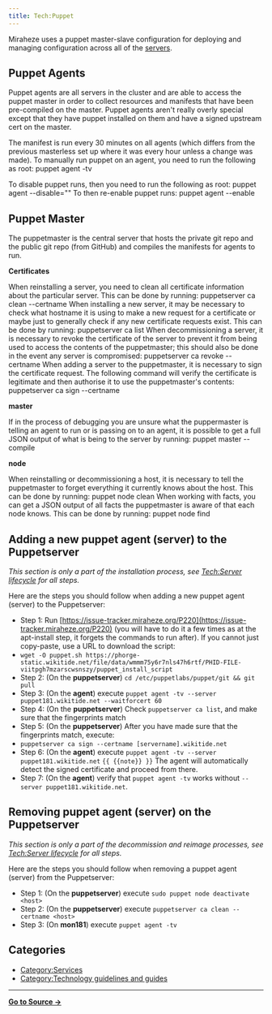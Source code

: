 ```yaml
---
title: Tech:Puppet
---
```


Miraheze uses a puppet master-slave configuration for deploying and managing configuration across all of the [servers](https://meta.miraheze.org/wiki/:category:servers).

## Puppet Agents 

Puppet agents are all servers in the cluster and are able to access the puppet master in order to collect resources and manifests that have been pre-compiled on the master. Puppet agents aren't really overly special except that they have puppet installed on them and have a signed upstream cert on the master.

The manifest is run every 30 minutes on all agents (which differs from the previous masterless set up where it was every hour unless a change was made). To manually run puppet on an agent, you need to run the following as root:
puppet agent -tv

To disable puppet runs, then you need to run the following as root:
puppet agent --disable="<reason>"
To then re-enable puppet runs:
puppet agent --enable

## Puppet Master 

The puppetmaster is the central server that hosts the private git repo and the public git repo (from GitHub) and compiles the manifests for agents to run.

**Certificates**

When reinstalling a server, you need to clean all certificate information about the particular server. This can be done by running:
puppetserver ca clean --certname <node>
When installing a new server, it may be necessary to check what hostname it is using to make a new request for a certificate or maybe just to generally check if any new certificate requests exist. This can be done by running:
puppetserver ca list
When decommissioning a server, it is necessary to revoke the certificate of the server to prevent it from being used to access the contents of the puppetmaster; this should also be done in the event any server is compromised:
puppetserver ca revoke --certname <node>
When adding a server to the puppetmaster, it is necessary to sign the certificate request. The following command will verify the certificate is legitimate and then authorise it to use the puppetmaster's contents:
puppetserver ca sign --certname <node>

**master**

If in the process of debugging you are unsure what the puppermaster is telling an agent to run or is passing on to an agent, it is possible to get a full JSON output of what is being to the server by running:
puppet master --compile <node>

**node**

When reinstalling or decommissioning a host, it is necessary to tell the puppetmaster to forget everything it currently knows about the host. This can be done by running:
puppet node clean <node>
When working with facts, you can get a JSON output of all facts the puppetmaster is aware of that each node knows. This can be done by running:
puppet node find <node>

## Adding a new puppet agent (server) to the Puppetserver 

*This section is only a part of the installation process, see [Tech:Server lifecycle](/tech-docs/techserver_lifecycle) for all steps.*

Here are the steps you should follow when adding a new puppet agent (server) to the Puppetserver:

<!-- TODO: Make this a script rather than a paste -->

* Step 1: Run [https://issue-tracker.miraheze.org/P220](https://issue-tracker.miraheze.org/P220) (you will have to do it a few times as at the apt-install step, it forgets the commands to run after). If you cannot just copy-paste, use a URL to download the script:
* `wget -O puppet.sh https://phorge-static.wikitide.net/file/data/wmmm75y6r7nls47h6rtf/PHID-FILE-viitpgh7mzarscwsnszy/puppet_install_script`
* Step 2: (On the **puppetserver**) `cd /etc/puppetlabs/puppet/git && git pull`
* Step 3: (On the **agent**) execute `puppet agent -tv --server puppet181.wikitide.net --waitforcert 60 `
* Step 4: (On the **puppetserver**) Check `puppetserver ca list`, and make sure that the fingerprints match
* Step 5: (On the **puppetserver**) After you have made sure that the fingerprints match, execute:
* `puppetserver ca sign --certname [servername].wikitide.net`
* Step 6: (On the **agent**) execute `puppet agent -tv --server puppet181.wikitide.net`
    `{{ {{note}} }}` The agent will automatically detect the signed certificate and proceed from there.
* Step 7: (On the **agent**) verify that `puppet agent -tv` works without `--server puppet181.wikitide.net`.

## Removing puppet agent (server) on the Puppetserver 

*This section is only a part of the decommission and reimage processes, see [Tech:Server lifecycle](/tech-docs/techserver_lifecycle) for all steps.*

Here are the steps you should follow when removing a puppet agent (server) from the Puppetserver:

* Step 1: (On the **puppetserver**) execute `sudo puppet node deactivate <host>`
* Step 2: (On the **puppetserver**) execute `puppetserver ca clean --certname <host>`
* Step 3: (On **mon181**) execute `puppet agent -tv`

## Categories

* [Category:Services](https://meta.miraheze.org/wiki/Category:Services)
* [Category:Technology guidelines and guides](https://meta.miraheze.org/wiki/Category:Technology_guidelines_and_guides)

----
**[Go to Source &rarr;](https://meta.miraheze.org/wiki/Tech:Puppet)**
